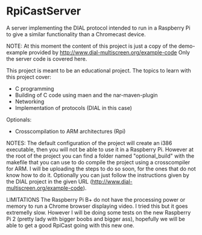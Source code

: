 # RpiCastServer
A server implementing the DIAL protocol intended to run in a Raspberry Pi to give a similar functionality than a Chromecast device.

NOTE: At this moment the content of this project is just a copy of the demo-example provided by http://www.dial-multiscreen.org/example-code
Only the server code is covered here.

This project is meant to be an educational project. The topics to learn with this project cover: 
- C programming
- Building of C code using maen and the nar-maven-plugin
- Networking
- Implementation of protocols (DIAL in this case)

Optionals:
- Crosscompilation to ARM architectures (Rpi)

NOTES: The default configuration of the project will create an i386 executable, then you will not be able to use it in a Raspberry Pi. However at the root of the project you can find a folder named "optional_build" with the makefile that you can use to do compile the project using a crosscompiler for ARM. I will be uploading the steps to do so soon, for the ones that do not know how to do it. Optionally you can just follow the instructions given by the DIAL project in the given URL (http://www.dial-multiscreen.org/example-code).

LIMITATIONS
The Raspberry Pi B+ do not have the processing power or memory to run a Chrome browser displaying video. I tried this but it goes extremelly slow. However I will be doing some tests on the new Raspberry Pi 2 (pretty lady with bigger boobs and bigger ass), hopefully we will be able to get a good RpiCast going with this new one.


